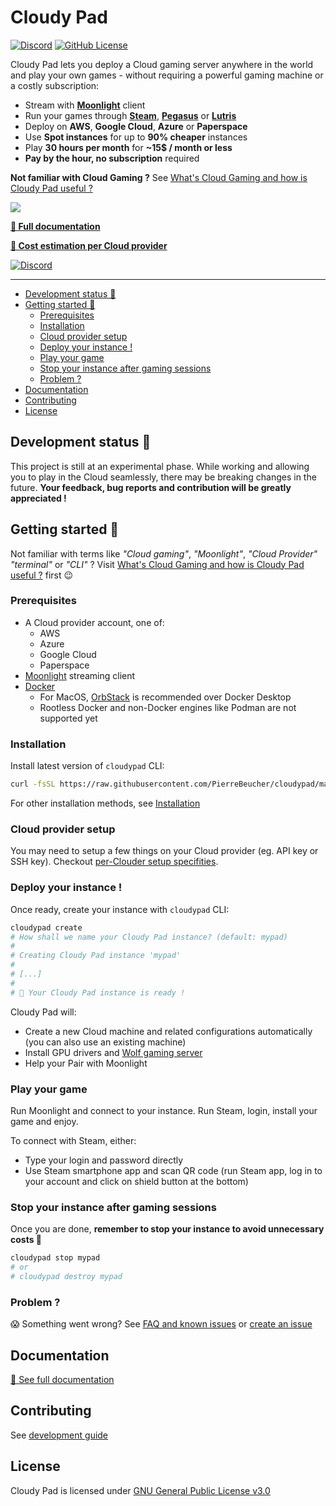 # Cloudy Pad
[![Discord](https://img.shields.io/discord/856434175455133727?style=for-the-badge&logo=discord&logoColor=ffffff&label=Chat%20with%20us&labelColor=6A7EC2&color=7389D8)](https://discord.gg/dCxDVfVnSD)
[![GitHub License](https://img.shields.io/github/license/PierreBeucher/cloudypad?style=for-the-badge&color=00d4c4)](./LICENSE.txt)

Cloudy Pad lets you deploy a Cloud gaming server anywhere in the world and play your own games - without requiring a powerful gaming machine or a costly subscription:

- Stream with **[Moonlight](https://moonlight-stream.org/)** client
- Run your games through **[Steam](https://store.steampowered.com/)**, **[Pegasus](https://pegasus-frontend.org/)** or **[Lutris](https://lutris.net/)**
- Deploy on **AWS**, **Google Cloud**, **Azure** or **Paperspace**
- Use **Spot instances** for up to **90% cheaper** instances
- Play **30 hours per month** for **~15$ / month or less**
- **Pay by the hour, no subscription** required

**Not familiar with Cloud Gaming ?** See [What's Cloud Gaming and how is Cloudy Pad useful ?](./docs/src/what-is-cloud-gaming.md)

[![](./docs/src/assets/demo.gif)](https://cloudypad.gg)

**[📜 Full documentation](https://cloudypad.gg)**

[**🫰 Cost estimation per Cloud provider**](https://cloudypad.gg/cost/index.html)

[![Discord](https://img.shields.io/discord/856434175455133727?style=for-the-badge&logo=discord&logoColor=ffffff&label=Chat%20with%20us&labelColor=6A7EC2&color=7389D8)](https://discord.gg/dCxDVfVnSD)

---

- [Development status 🧪](#development-status-)
- [Getting started 🚀](#getting-started-)
  - [Prerequisites](#prerequisites)
  - [Installation](#installation)
  - [Cloud provider setup](#cloud-provider-setup)
  - [Deploy your instance !](#deploy-your-instance-)
  - [Play your game](#play-your-game)
  - [Stop your instance after gaming sessions](#stop-your-instance-after-gaming-sessions)
  - [Problem ?](#problem-)
- [Documentation](#documentation)
- [Contributing](#contributing)
- [License](#license)

## Development status 🧪

This project is still at an experimental phase. While working and allowing you to play in the Cloud seamlessly, there may be breaking changes in the future. **Your feedback, bug reports and contribution will be greatly appreciated !**

## Getting started 🚀

Not familiar with terms like _"Cloud gaming"_, _"Moonlight"_, _"Cloud Provider"_ _"terminal"_ or _"CLI"_ ? Visit [What's Cloud Gaming and how is Cloudy Pad useful ?](https://cloudypad.gg/what-is-cloud-gaming) first 😉

### Prerequisites

- A Cloud provider account, one of:
  - AWS
  - Azure
  - Google Cloud
  - Paperspace
- [Moonlight](https://moonlight-stream.org/) streaming client
- [Docker](https://docs.docker.com/engine/install/) 
  - For MacOS, [OrbStack](https://orbstack.dev/) is recommended over Docker Desktop
  - Rootless Docker and non-Docker engines like Podman are not supported yet

### Installation 

Install latest version of `cloudypad` CLI:

```sh
curl -fsSL https://raw.githubusercontent.com/PierreBeucher/cloudypad/master/install.sh | sh
```

For other installation methods, see [Installation](https://cloudypad.gg/usage/installation)

### Cloud provider setup

You may need to setup a few things on your Cloud provider (eg. API key or SSH key). Checkout [per-Clouder setup specifities](https://cloudypad.gg/cloud-provider-setup).

### Deploy your instance !

Once ready, create your instance with `cloudypad` CLI:

```sh
cloudypad create
# How shall we name your Cloudy Pad instance? (default: mypad) 
#
# Creating Cloudy Pad instance 'mypad'
#
# [...]
#
# 🥳 Your Cloudy Pad instance is ready !
```

Cloudy Pad will:
- Create a new Cloud machine and related configurations automatically (you can also use an existing machine)
- Install GPU drivers and [Wolf gaming server](https://games-on-whales.github.io/wolf/stable/)
- Help your Pair with Moonlight

### Play your game

Run Moonlight and connect to your instance. Run Steam, login, install your game and enjoy.

To connect with Steam, either:
- Type your login and password directly
- Use Steam smartphone app and scan QR code (run Steam app, log in to your account and click on shield button at the bottom) 

### Stop your instance after gaming sessions

Once you are done, **remember to stop your instance to avoid unnecessary costs 💸**

```sh
cloudypad stop mypad
# or 
# cloudypad destroy mypad
```

### Problem ?

😱 Something went wrong? See [FAQ and known issues](https://cloudypad.gg/usage/faq.md) or [create an issue](https://github.com/PierreBeucher/cloudypad/issues)

## Documentation

[📜 See full documentation](https://cloudypad.gg)

## Contributing

See [development guide](https://cloudypad.gg/development-guide)

## License

Cloudy Pad is licensed under [GNU General Public License v3.0](https://github.com/PierreBeucher/cloudypad/blob/master/LICENSE.txt)